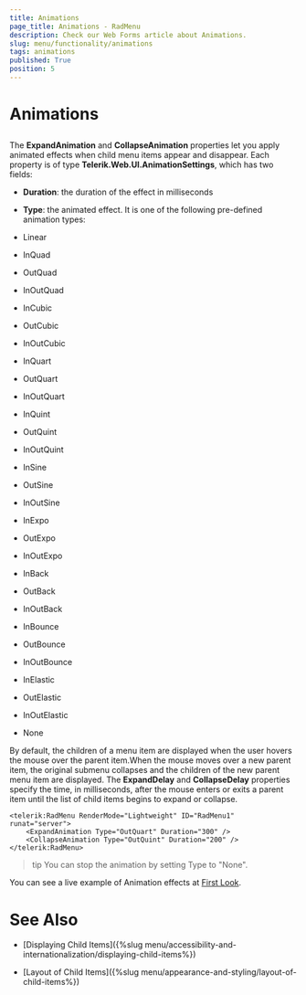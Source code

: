 ```yaml
---
title: Animations
page_title: Animations - RadMenu
description: Check our Web Forms article about Animations.
slug: menu/functionality/animations
tags: animations
published: True
position: 5
---
```


# Animations

## 

The **ExpandAnimation** and **CollapseAnimation** properties let you apply animated effects when child menu items appear and disappear. Each property is of type **Telerik.Web.UI.AnimationSettings**, which has two fields:

* **Duration**: the duration of the effect in milliseconds

* **Type**: the animated effect. It is one of the following pre-defined animation types:

* Linear

* InQuad

* OutQuad

* InOutQuad

* InCubic

* OutCubic

* InOutCubic

* InQuart

* OutQuart

* InOutQuart

* InQuint

* OutQuint

* InOutQuint

* InSine

* OutSine

* InOutSine

* InExpo

* OutExpo

* InOutExpo

* InBack

* OutBack

* InOutBack

* InBounce

* OutBounce

* InOutBounce

* InElastic

* OutElastic

* InOutElastic

* None

By default, the children of a menu item are displayed when the user hovers the mouse over the parent item.When the mouse moves over a new parent item, the original submenu collapses and the children of the new parent menu item are displayed. The **ExpandDelay** and **CollapseDelay** properties specify the time, in milliseconds, after the mouse enters or exits a parent item until the list of child items begins to expand or collapse.


````ASP.NET
<telerik:RadMenu RenderMode="Lightweight" ID="RadMenu1" runat="server">
    <ExpandAnimation Type="OutQuart" Duration="300" />
    <CollapseAnimation Type="OutQuint" Duration="200" />
</telerik:RadMenu>
````


>tip You can stop the animation by setting Type to "None".
>


You can see a live example of Animation effects at [First Look](https://demos.telerik.com/aspnet-ajax/menu/examples/default/defaultcs.aspx).

# See Also

 * [Displaying Child Items]({%slug menu/accessibility-and-internationalization/displaying-child-items%})

 * [Layout of Child Items]({%slug menu/appearance-and-styling/layout-of-child-items%})
